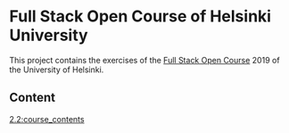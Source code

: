 
# Full Stack Open Course of Helsinki University

This project contains the exercises of the [Full Stack Open Course](https://fullstackopen.com/en/) 2019 of the University of Helsinki.

## Content

 [ 2.2:course_contents]()
 
